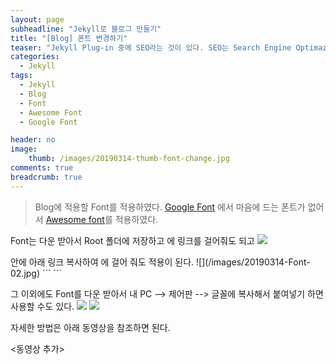 ```yaml
---
layout: page
subheadline: "Jekyll로 블로그 만들기"   
title: "[Blog] 폰트 변경하기"      
teaser: "Jekyll Plug-in 중에 SEO라는 것이 있다. SEO는 Search Engine Optimazation의 약어로 검색 엔진에 작성한 글이 노출되게 도와 주는? 일종의 툴이다."
categories:
  - Jekyll
tags:
  - Jekyll
  - Blog
  - Font
  - Awesome Font
  - Google Font

header: no
image:
    thumb: /images/20190314-thumb-font-change.jpg
comments: true
breadcrumb: true
---
```


> Blog에 적용할 Font를 적용하였다. [Google Font](http://fonts.google.com) 에서 마음에 드는 폰트가 없어서 [Awesome font](https://fontawesome.com/)를 적용하였다.

Font는 다운 받아서 Root 폴더에 저장하고 <Head>에 링크를 걸어줘도 되고
![](/images/20190314-Font-01.jpg)

<head> 안에 아래 링크 복사하여 <head>에 걸어 줘도 적용이 된다.
![](/images/20190314-Font-02.jpg)
```
<head>


<link rel="stylesheet" href="https://use.fontawesome.com/releases/v5.7.2/css/all.css" integrity="sha384-fnmOCqbTlWIlj8LyTjo7mOUStjsKC4pOpQbqyi7RrhN7udi9RwhKkMHpvLbHG9Sr" crossorigin="anonymous">


</head>
```

그 이외에도 Font를 다운 받아서 내 PC --> 제어판 --> 글꼴에 복사해서 붙여넣기 하면 사용할 수도 있다.
![](/images/20190314-Font-03.jpg)
![](/images/20190314-Font-04.jpg)

자세한 방법은 아래 동영상을 참조하면 된다.

<동영상 추가>